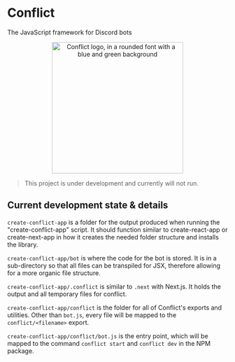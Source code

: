 # Conflict
The JavaScript framework for Discord bots
<p align="center">
<img alt="Conflict logo, in a rounded font with a blue and green background" src="https://conflictframework.repl.co/conflict.svg" width="300">
</p>

> This project is under development and currently will not run.

## Current development state & details

`create-conflict-app` is a folder for the output produced when running the "create-conflict-app" script. It should function similar to create-react-app or create-next-app in how it creates the needed folder structure and installs the library.

`create-conflict-app/bot` is where the code for the bot is stored. It is in a sub-directory so that all files can be transpiled for JSX, therefore allowing for a more organic file structure.

`create-conflict-app/.conflict` is similar to `.next` with Next.js. It holds the output and all temporary files for conflict.

`create-conflict-app/conflict` is the folder for all of Conflict's exports and utilities. Other than `bot.js`, every file will be mapped to the `conflict/<filename>` export.

`create-conflict-app/conflict/bot.js` is the entry point, which will be mapped to the command `conflict start` and `conflict dev` in the NPM package.